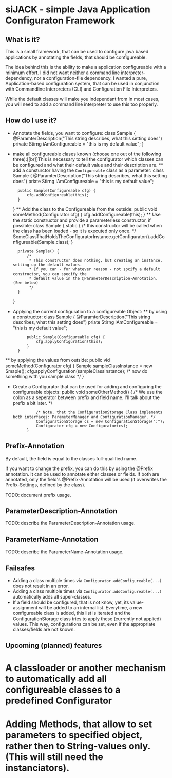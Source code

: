 siJACK - simple Java Application Configuraton Framework
=======================================================

## What is it?

This is a small framework, that can be used to configure java based applications by annotating the fields, that should be configureable.

The idea behind this is the ability to make a application configureable with a minimum effort. I did not want neither a command line interpreter-dependency, nor a configuration-file dependency. I wanted a pure, Application-based configuration system, that can be used in conjunction with Commandline Interpreters (CLI) and Configuration File Interpreters.

While the default classes will make you independant from 
In most cases, you will need to add a command line interpreter to use this too properly.

## How do I use it?

* Annotate the fields, you want to configure:
	class Sample {
		@ParamterDescription("This string describes, what this setting does")
		private Stirng iAmConfigureable = "this is my default value";
	}

* make all configureable clases known (choose one out of the following three):[[br]]This is necessary to tell the configurator which classes can be configured and what their default value and their description are.
**	add a consturctor having the `Configureable` class as a parameter:
	class Sample {
		@ParamterDescription("This string describes, what this setting does")
		priate Stirng iAmConfigureable = "this is my default value";
		
		public Sample(Configureable cfg) {
			cfg.addConfigureable(this);
		}
	}
**	Add the class to the Configureable from the outside:
		public void someMethod(Configurator cfg) {
			cfg.addConfigureable(this);
		}
**	Use the static constructor and provide a parameterless constructor, if possible:
	class Sample {
	 	static {
	  		/* this constructor will be called when the class has been loaded - so it is executed only once. */
	  		SomeClassThatHoldsTheConfiguratorInstance.getConfigurator().addConfigureable(Sample.class);
	  	}
	  	
	  	private Sample() {
	  		/*
	  		 * This constructor does nothing, but creating an instance, setting up the default values.
	  		 * If you can - for whatever reason - not spcify a default constructor, you can specify the
	  		 * default value in the @ParameterDescription-Annotation. (See below)
	  		 */
	  	}
	}
* Applying the current configuration to a configureable Object:
**	by using a constructor:
		class Sample {
			@ParamterDescription("This string describes, what this setting does")
			priate Stirng iAmConfigureable = "this is my default value";
			
			public Sample(Configureable cfg) {
				cfg.applyConfiguration(this);
			}
		}
  
**	by applying the values from outside:
			public vid someMethod(Configurator cfg) {
				Sample sampleClassInstance = new Smaple();
				cfg.applyConfiguration(sampleClassInstance);
				/* now do something with you sample class */
			}

* Create a Configurator that can be used for adding and configuring the configureable objects:
			public void someOtherMethod() {
				/* We use the colon as a seperator between prefix and field name. I'll talk about the prefix a bit later. */
				
				/* Note, that the ConfigurationStorage Class implements both interfaces: ParameterManager and ConfigurationManager. */
				ConfigurationStorage cs = new ConfigurationStorage(":");
				Configurator cfg = new Configurator(cs);
			}

## Prefix-Annotation

By default, the field is equal to the classes full-qualified name.

If you want to change the prefix, you can do this by using the @Prefix annotation. It can be used to annotate either classes or fields. If both are annotated, only the field's @Prefix-Annotation will be used (it overwrites the Prefix-Settings, defined by the class).

TODO: document prefix usage.

## ParameterDescription-Annotation

TODO: describe the ParameterDescription-Annotation usage.

## ParameterName-Annotation

TODO: describe the ParameterName-Annotation usage.

## Failsafes

* Adding a class multiple times via `Configurator.addConfigureable(...)` does not result in an error.
* Adding a class multiple times via `Configurator.addConfigureable(...)` automatically adds all super-classes.
* If a field should be configured, that is not know, yet, its value-assignment will be added to an internal list. Everytime, a new configureable class is added, this list is iterated and the ConfigurationStorage class tries to apply these (currently not applied) values. This way, configurations can be set, even if the appropriate classes/fields are not known.

## Upcoming (planned) features ##

# A classloader or another mechanism to automatically add all configureable classes to a predefined Configurator
# Adding Methods, that allow to set parameters to specified object, rather then to String-values only. (This will still need the instanciators).

